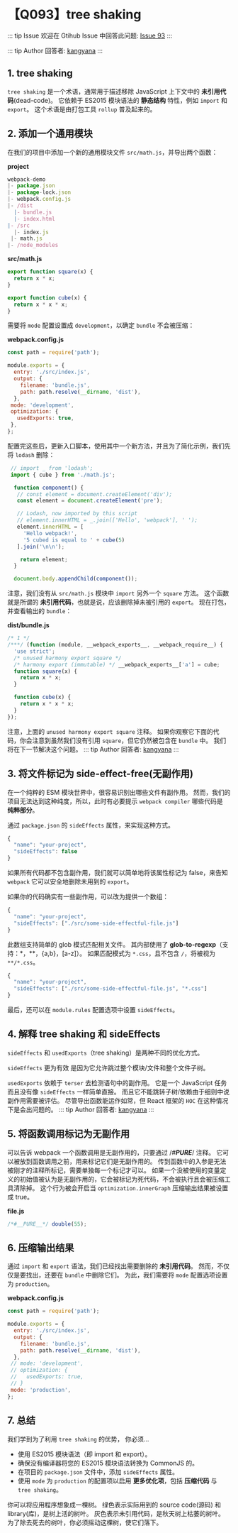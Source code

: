 # 【Q093】tree shaking


::: tip Issue
欢迎在 Gtihub Issue 中回答此问题: [Issue 93](https://github.com/kangyana/daily-question/issues/93)
:::

::: tip Author
回答者: [kangyana](https://github.com/kangyana)
:::
## 1. tree shaking
`tree shaking` 是一个术语，通常用于描述移除 JavaScript 上下文中的 **未引用代码**(dead-code)。
它依赖于 ES2015 模块语法的 **静态结构** 特性，例如 `import` 和 `export`。
这个术语是由打包工具 `rollup` 普及起来的。

## 2. 添加一个通用模块
在我们的项目中添加一个新的通用模块文件 `src/math.js`，并导出两个函数：

**project**
```javascript
webpack-demo
|- package.json
|- package-lock.json
|- webpack.config.js
|- /dist
  |- bundle.js
  |- index.html
|- /src
  |- index.js
 |- math.js
|- /node_modules
```

**src/math.js**
```javascript
export function square(x) {
  return x * x;
}

export function cube(x) {
  return x * x * x;
}
```

需要将 `mode` 配置设置成 `development`，以确定 `bundle` 不会被压缩：

**webpack.config.js**
```javascript
const path = require('path');

module.exports = {
  entry: './src/index.js',
  output: {
    filename: 'bundle.js',
    path: path.resolve(__dirname, 'dist'),
  },
 mode: 'development',
 optimization: {
   usedExports: true,
 },
};
```

配置完这些后，更新入口脚本，使用其中一个新方法，并且为了简化示例，我们先将 `lodash` 删除：
```javascript
 // import _ from 'lodash';
 import { cube } from './math.js';

  function component() {
   // const element = document.createElement('div');
   const element = document.createElement('pre');

   // Lodash, now imported by this script
   // element.innerHTML = _.join(['Hello', 'webpack'], ' ');
   element.innerHTML = [
     'Hello webpack!',
     '5 cubed is equal to ' + cube(5)
   ].join('\n\n');

    return element;
  }

  document.body.appendChild(component());
```

注意，我们没有从 `src/math.js` 模块中 `import` 另外一个 `square` 方法。
这个函数就是所谓的 **未引用代码**，也就是说，应该删除掉未被引用的 `export`。
现在打包，并查看输出的 `bundle`：

**dist/bundle.js**
```javascript
/* 1 */
/***/ (function (module, __webpack_exports__, __webpack_require__) {
  'use strict';
  /* unused harmony export square */
  /* harmony export (immutable) */ __webpack_exports__['a'] = cube;
  function square(x) {
    return x * x;
  }

  function cube(x) {
    return x * x * x;
  }
});
```

注意，上面的 `unused harmony export square` 注释。
如果你观察它下面的代码，你会注意到虽然我们没有引用 `square`，但它仍然被包含在 `bundle` 中。
我们将在下一节解决这个问题。
::: tip Author
回答者: [kangyana](https://github.com/kangyana)
:::
## 3. 将文件标记为 side-effect-free(无副作用)
在一个纯粹的 ESM 模块世界中，很容易识别出哪些文件有副作用。
然而，我们的项目无法达到这种纯度，所以，此时有必要提示 `webpack compiler` 哪些代码是 **纯粹部分**。

通过 `package.json` 的 `sideEffects` 属性，来实现这种方式。
```javascript
{
  "name": "your-project",
  "sideEffects": false
}
```

如果所有代码都不包含副作用，我们就可以简单地将该属性标记为 false，来告知 `webpack` 它可以安全地删除未用到的 `export`。

如果你的代码确实有一些副作用，可以改为提供一个数组：
```javascript
{
  "name": "your-project",
  "sideEffects": ["./src/some-side-effectful-file.js"]
}
```

此数组支持简单的 glob 模式匹配相关文件。
其内部使用了 **glob-to-regexp**（支持：*，**，{a,b}，[a-z]）。
如果匹配模式为 `*.css`，且不包含 `/`，将被视为 `**/*.css`。
```javascript
{
  "name": "your-project",
  "sideEffects": ["./src/some-side-effectful-file.js", "*.css"]
}
```

最后，还可以在 `module.rules` 配置选项中设置 `sideEffects`。

## 4. 解释 tree shaking 和 sideEffects
`sideEffects` 和 `usedExports`（tree shaking）是两种不同的优化方式。

`sideEffects` 更为有效 是因为它允许跳过整个模块/文件和整个文件子树。

`usedExports` 依赖于 `terser` 去检测语句中的副作用。
它是一个 JavaScript 任务而且没有像 `sideEffects` 一样简单直接。
而且它不能跳转子树/依赖由于细则中说副作用需要被评估。
尽管导出函数能运作如常，但 React 框架的 `HOC` 在这种情况下是会出问题的。
::: tip Author
回答者: [kangyana](https://github.com/kangyana)
:::
## 5. 将函数调用标记为无副作用
可以告诉 webpack 一个函数调用是无副作用的，只要通过 /*#__PURE__*/ 注释。
它可以被放到函数调用之前，用来标记它们是无副作用的。
传到函数中的入参是无法被刚才的注释所标记，需要单独每一个标记才可以。
如果一个没被使用的变量定义的初始值被认为是无副作用的，它会被标记为死代码，不会被执行且会被压缩工具清除掉。
这个行为被会开启当 `optimization.innerGraph` 压缩输出结果被设置成 true。

**file.js**
```javascript
/*#__PURE__*/ double(55);
```

## 6. 压缩输出结果
通过 `import` 和 `export` 语法，我们已经找出需要删除的 **未引用代码**。
然而，不仅仅是要找出，还要在 `bundle` 中删除它们。
为此，我们需要将 `mode` 配置选项设置为 `production`。

**webpack.config.js**
```javascript
const path = require('path');

module.exports = {
  entry: './src/index.js',
  output: {
    filename: 'bundle.js',
    path: path.resolve(__dirname, 'dist'),
  },
 // mode: 'development',
 // optimization: {
 //   usedExports: true,
 // }
 mode: 'production',
};
```

## 7. 总结
我们学到为了利用 `tree shaking` 的优势， 你必须...

- 使用 ES2015 模块语法（即 import 和 export）。
- 确保没有编译器将您的 ES2015 模块语法转换为 CommonJS 的。
- 在项目的 `package.json` 文件中，添加 `sideEffects` 属性。
- 使用 `mode` 为 `production` 的配置项以启用 **更多优化项**，包括 **压缩代码** 与 `tree shaking`。

你可以将应用程序想象成一棵树。
绿色表示实际用到的 source code(源码) 和 library(库)，是树上活的树叶。
灰色表示未引用代码，是秋天树上枯萎的树叶。
为了除去死去的树叶，你必须摇动这棵树，使它们落下。
